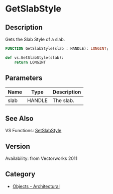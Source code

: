 # GetSlabStyle

## Description
Gets the Slab Style of a slab.

```pascal
FUNCTION GetSlabStyle(slab : HANDLE): LONGINT;
```

```python
def vs.GetSlabStyle(slab):
    return LONGINT
```

## Parameters
|Name|Type|Description|
|---|---|---|
|slab|HANDLE|The slab.|

## See Also
VS Functions:
[SetSlabStyle](SetSlabStyle.md)

## Version
Availability: from Vectorworks 2011

## Category
* [Objects - Architectural](../Categories/Objects%20-%20Architectural.md)
